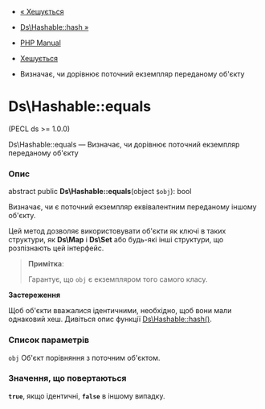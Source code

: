- [« Хешується](class.ds-hashable.md)
- [Ds\Hashable::hash »](ds-hashable.hash.md)

- [PHP Manual](index.md)
- [Хешується](class.ds-hashable.md)
- Визначає, чи дорівнює поточний екземпляр переданому об'єкту

# Ds\Hashable::equals

(PECL ds \>= 1.0.0)

Ds\Hashable::equals — Визначає, чи дорівнює поточний екземпляр переданому
об'єкту

### Опис

abstract public **Ds\Hashable::equals**(object `$obj`): bool

Визначає, чи є поточний екземпляр еквівалентним переданому
іншому об'єкту.

Цей метод дозволяє використовувати об'єкти як ключі в таких
структури, як **Ds\Map** і **Ds\Set** або будь-які інші структури,
що розпізнають цей інтерфейс.

> **Примітка**:
>
> Гарантує, що `obj` є екземпляром того самого класу.

**Застереження**

Щоб об'єкти вважалися ідентичними, необхідно, щоб вони мали
однаковий хеш. Дивіться опис функції
[Ds\Hashable::hash()](ds-hashable.hash.md).

### Список параметрів

`obj`
Об'єкт порівняння з поточним об'єктом.

### Значення, що повертаються

**`true`**, якщо ідентичні, **`false`** в іншому випадку.
